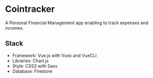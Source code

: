 # Cointracker

A Personal Financial Management app enabling to track expenses and incomes.

## Stack

- Framework: Vue.js with Vuex and VueCLI
- Libraries: Chart.js
- Style: CSS3 with Sass
- Database: Firestore